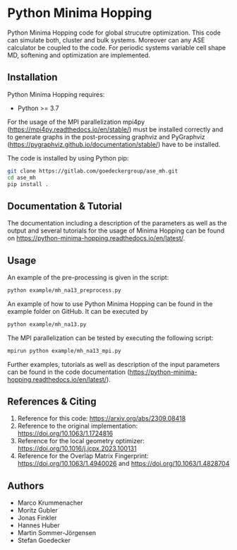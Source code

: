# Python Minima Hopping
Python Minima Hopping code for global strucutre optimization. This code can simulate both, cluster and bulk systems. Moreover can any ASE calculator be coupled to the code. For periodic systems variable cell shape MD, softening and optimization are implemented. 

## Installation
Python Minima Hopping requires:
* Python >= 3.7

For the usage of the MPI parallelization mpi4py (https://mpi4py.readthedocs.io/en/stable/) must be installed correctly and to generate graphs in the post-processing graphviz and PyGraphviz (https://pygraphviz.github.io/documentation/stable/) have to be installed.  

The code is installed by using Python pip:
```bash 
git clone https://gitlab.com/goedeckergroup/ase_mh.git
cd ase_mh
pip install .
```

## Documentation & Tutorial
The documentation including a description of the parameters as well as the output and several tutorials for the usage of Minima Hopping can be found on https://python-minima-hopping.readthedocs.io/en/latest/.

## Usage
An example of the pre-processing is given in the script:
``` bash
python example/mh_na13_preprocess.py
```

An example of how to use Python Minima Hopping can be found in the example folder on GitHub. It can be executed by
```bash
python example/mh_na13.py
```

The MPI parallelization can be tested by executing the following script:
```bash
mpirun python example/mh_na13_mpi.py
```

Further examples, tutorials as well as description of the input parameters can be found in the code documentation (https://python-minima-hopping.readthedocs.io/en/latest/). 


## References & Citing
1. Reference for this code: https://arxiv.org/abs/2309.08418
2. Reference to the original implementation: https://doi.org/10.1063/1.1724816
3. Reference for the local geometry optimizer: https://doi.org/10.1016/j.jcpx.2023.100131
4. Reference for the Overlap Matrix Fingerprint: https://doi.org/10.1063/1.4940026 and https://doi.org/10.1063/1.4828704

## Authors
* Marco Krummenacher
* Moritz Gubler
* Jonas Finkler
* Hannes Huber
* Martin Sommer-Jörgensen
* Stefan Goedecker





